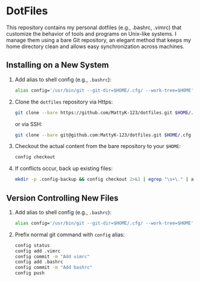 # DotFiles

This repository contains my personal dotfiles (e.g., .bashrc, .vimrc) that customize the behavior of tools and programs on Unix-like systems. I manage them using a bare Git repository, an elegant method that keeps my home directory clean and allows easy synchronization across machines.

## Installing on a New System

1. Add alias to shell config (e.g., `.bashrc`):
   ```bash
   alias config='/usr/bin/git --git-dir=$HOME/.cfg/ --work-tree=$HOME'
   ```

2. Clone the `dotfiles` repository via Https:
   ```bash
   git clone --bare https://github.com/MattyK-123/dotfiles.git $HOME/.cfg
   ```
   or via SSH:
   ```bash
   git clone --bare git@github.com:MattyK-123/dotfiles.git $HOME/.cfg
   ```

   
4. Checkout the actual content from the bare repository to your `$HOME`:
   ```bash
   config checkout
   ```
   
5. If conflicts occur, back up existing files:
   ```bash
   mkdir -p .config-backup && config checkout 2>&1 | egrep "\s+\." | awk {'print $1'} | xargs -I{} mv {} .config-backup/{}
   ```

## Version Controlling New Files

1. Add alias to shell config (e.g., `.bashrc`):
   ```bash
   alias config='/usr/bin/git --git-dir=$HOME/.cfg/ --work-tree=$HOME'
   ```

2. Prefix normal git command with `config` alias:
   ```bash
   config status
   config add .vimrc
   config commit -m "Add vimrc"
   config add .bashrc
   config commit -m "Add bashrc"
   config push
   ```
